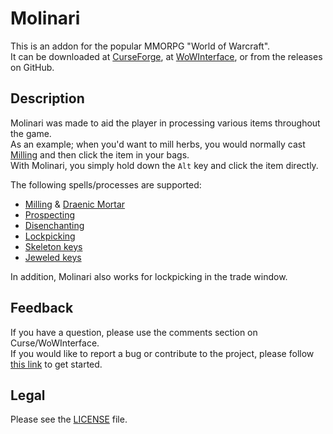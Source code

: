 # Molinari

This is an addon for the popular MMORPG "World of Warcraft".  
It can be downloaded at [CurseForge](https://www.curseforge.com/wow/addons/molinari), at [WoWInterface](//wowinterface.com/downloads/info13188), or from the releases on GitHub.

## Description

Molinari was made to aid the player in processing various items throughout the game.  
As an example; when you'd want to mill herbs, you would normally cast [Milling](//wowhead.com/spell=51005) and then click the item in your bags.  
With Molinari, you simply hold down the `Alt` key and click the item directly.

The following spells/processes are supported:

- [Milling](//wowhead.com/spell=51005) & [Draenic Mortar](//wowhead.com/item=114942)
- [Prospecting](//wowhead.com/spell=31252)
- [Disenchanting](//wowhead.com/spell=13262)
- [Lockpicking](http://www.wowhead.com/spell=1804)
- [Skeleton keys](http://www.wowhead.com/items/name:key?filter=86;2;0)
- [Jeweled keys](http://www.wowhead.com/items/name:lock?filter=86;7;0)

In addition, Molinari also works for lockpicking in the trade window.

## Feedback

If you have a question, please use the comments section on Curse/WoWInterface.  
If you would like to report a bug or contribute to the project, please follow [this link](//github.com/p3lim-wow/Molinari/issues?q=) to get started.

## Legal

Please see the [LICENSE](//github.com/p3lim-wow/Molinari/blob/master/LICENSE.txt) file.
